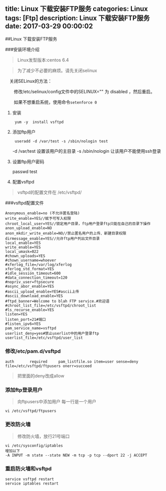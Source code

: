 title: Linux 下载安装FTP服务
categories: Linux
tags: [Ftp]
description: Linux 下载安装FTP服务
date: 2017-03-29 00:00:02 
---


##Linux 下载安装FTP服务

###安装环境介绍

<!--more-->

> Linux发型版本:centos 6.4

> 为了减少不必要的麻烦。请先关闭selinux 

　关闭SELinux的方法：

　　修改/etc/selinux/config文件中的SELINUX="" 为 disabled ，然后重启。

　　如果不想重启系统，使用命令`setenforce 0`



1. 安装	


	    yum -y  install vsftpd


2. 添加ftp用户


		useradd -d /var/test -s /sbin/nologin test
	-d  /var/test 设置该用户的主目录
	-s /sbin/nologin 让该用户不能使用ssh登录


3. 设置ftp用户密码


	passwd test


2. 配置vsftpd

> vsftpd的配置文件在 /etc/vsftpd/
> 
###vsftpd配置文件


	Anonymous_enable=no (不允许匿名登陆)
	write_enable=YES//赋予可写入权限
	chroot_local_user=YES//锁定用户目录，ftp用户登录ftp只能在自己的目录下操作
	anon_upload_enable=NO
	anon_mkdir_write_enable=NO//禁止匿名用户的上传、新建目录权限
	dirmessage_enable=YES//允许ftp用户列出文件目录
	local_enable=YES
	write_enable=YES
	local_umask=022
	#chown_uploads=YES
	#chown_username=whoever
	#xferlog_file=/var/log/xferlog
	xferlog_std_format=YES
	#idle_session_timeout=600
	#data_connection_timeout=120
	#nopriv_user=ftpsecure
	#async_abor_enable=YES
	#ascii_upload_enable=YES#ascii上传
	#ascii_download_enable=YES
	#ftpd_banner=Welcome to blah FTP service.#欢迎语
	#chroot_list_file=/etc/vsftpd/chroot_list
	#ls_recurse_enable=YES
	listen=YES
	listen_port=21#端口
	#listen_ipv6=YES
	pam_service_name=vsftpd
	userlist_deny=yes#禁止userlist中的用户登录ftp
	userlist_file=/etc/vsftpd/user_list


### 修改/etc/pam.d/vsftpd ###
		

	auth       required     pam_listfile.so item=user sense=deny file=/etc/vsftpd/ftpusers onerr=succeed


> 把里面的deny改成allow


### 添加ftp登录用户 ###
> 向ftpusers中添加用户 每一行是一个用户


	vi /etc/vsftpd/ftpusers


### 更改防火墙


> 修改防火墙，放行21号端口	

	vi /etc/sysconfig/iptables
	增加以下
	-A INPUT -m state --state NEW -m tcp -p tcp --dport 22 -j ACCEPT


### 重启防火墙和vsftpd ###


	service vsftpd restart
	service iptables restart

